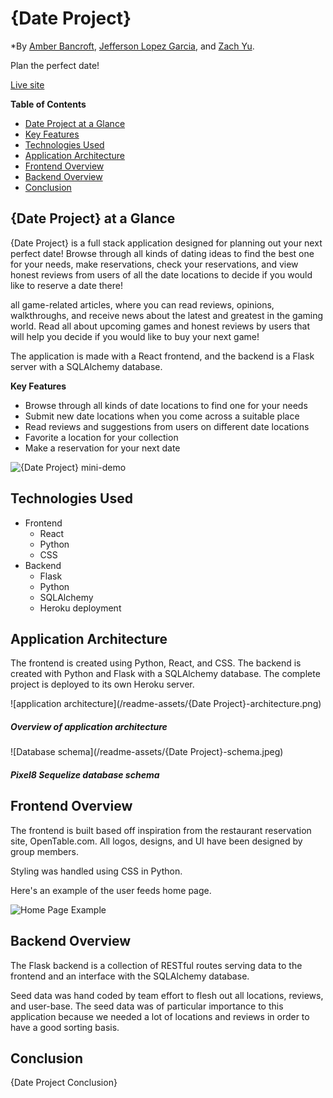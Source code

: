 # {Date Project}

*By [Amber Bancroft](https://github.com/AmberBancroft), [Jefferson Lopez Garcia](https://github.com/JeffersonGarcia15), and [Zach Yu](https://github.com/ZachMYu).

Plan the perfect date!

[Live site](https://placeholder.herokuapp.com)

**Table of Contents**

* [Date Project at a Glance](https://github.com/zachmyu/DateProject)
* [Key Features](https://github.com/zachmyu/DateProject)
* [Technologies Used](https://github.com/zachmyu/DateProject)
* [Application Architecture](https://github.com/zachmyu/DateProject)
* [Frontend Overview](https://github.com/zachmyu/DateProject)
* [Backend Overview](https://github.com/zachmyu/DateProject)
* [Conclusion](https://github.com/zachmyu/DateProject)

## {Date Project} at a Glance

{Date Project} is a full stack application designed for planning out your next perfect date! Browse through all kinds of dating ideas to find the best one for your needs, make reservations, check your reservations, and view honest reviews from users of all the date locations to decide if you would like to reserve a date there!


all game-related articles, where you can read reviews, opinions, walkthroughs, and receive news about the latest and greatest in the gaming world. Read all about upcoming games and honest reviews by users that will help you decide if you would like to buy your next game!

The application is made with a React frontend, and the backend is a Flask server with a SQLAlchemy database.

**Key Features**

- Browse through all kinds of date locations to find one for your needs
- Submit new date locations when you come across a suitable place
- Read reviews and suggestions from users on different date locations
- Favorite a location for your collection
- Make a reservation for your next date

![{Date Project} mini-demo](/readme-assets/mini-demo.gif)

## Technologies Used

- Frontend
  - React
  - Python
  - CSS
- Backend
  - Flask
  - Python
  - SQLAlchemy
  - Heroku deployment

## Application Architecture

The frontend is created using Python, React, and CSS. The backend is created with Python and Flask with a SQLAlchemy database. The complete project is deployed to its own Heroku server.

![application architecture](/readme-assets/{Date Project}-architecture.png)

##### Overview of application architecture

![Database schema](/readme-assets/{Date Project}-schema.jpeg)

##### Pixel8 Sequelize database schema

## Frontend Overview

The frontend is built based off inspiration from the restaurant reservation site, OpenTable.com. All logos, designs, and UI have been designed by group members.

Styling was handled using CSS in Python.

Here's an example of the user feeds home page.

![Home Page Example](readme-assets/home-page.png)

## Backend Overview

The Flask backend is a collection of RESTful routes serving data to the frontend and an interface with the SQLAlchemy database.

Seed data was hand coded by team effort to flesh out all locations, reviews, and user-base. The seed data was of particular importance to this application because we needed a lot of locations and reviews in order to have a good sorting basis.

## Conclusion

{Date Project Conclusion}

